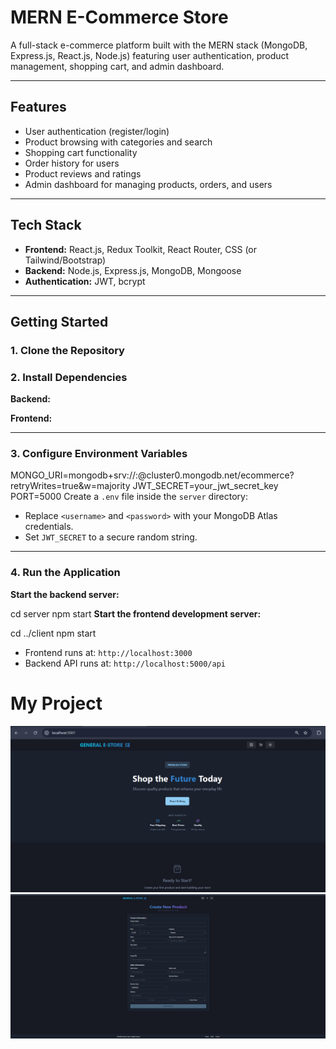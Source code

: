 # MERN E-Commerce Store

A full-stack e-commerce platform built with the MERN stack (MongoDB, Express.js, React.js, Node.js) featuring user authentication, product management, shopping cart, and admin dashboard.

---

## Features

- User authentication (register/login)
- Product browsing with categories and search
- Shopping cart functionality
- Order history for users
- Product reviews and ratings
- Admin dashboard for managing products, orders, and users

---

## Tech Stack

- **Frontend:** React.js, Redux Toolkit, React Router, CSS (or Tailwind/Bootstrap)
- **Backend:** Node.js, Express.js, MongoDB, Mongoose
- **Authentication:** JWT, bcrypt

---

## Getting Started

### 1. Clone the Repository


### 2. Install Dependencies

**Backend:**

**Frontend:**

---

### 3. Configure Environment Variables
MONGO_URI=mongodb+srv://<username>:<password>@cluster0.mongodb.net/ecommerce?retryWrites=true&w=majority
JWT_SECRET=your_jwt_secret_key
PORT=5000
Create a `.env` file inside the `server` directory:


- Replace `<username>` and `<password>` with your MongoDB Atlas credentials.
- Set `JWT_SECRET` to a secure random string.

---

### 4. Run the Application

**Start the backend server:**


cd server
npm start
**Start the frontend development server:**


cd ../client
npm start
- Frontend runs at: `http://localhost:3000`
- Backend API runs at: `http://localhost:5000/api`

# My Project

![Screenshot](ss-1.png)
![Screenshot](ss-2.png)

